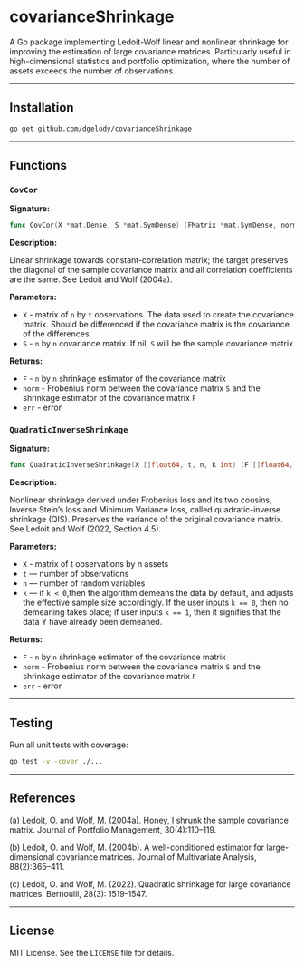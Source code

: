 # covarianceShrinkage

A Go package implementing Ledoit-Wolf linear and nonlinear shrinkage for improving the estimation of large covariance matrices. Particularly useful in high-dimensional statistics and portfolio optimization, where the number of assets exceeds the number of observations.

---

## Installation

```sh
go get github.com/dgelody/covarianceShrinkage
```

---

## Functions

### `CovCor`

**Signature:**

```go
func CovCor(X *mat.Dense, S *mat.SymDense) (FMatrix *mat.SymDense, norm float64, err error) 
```

**Description:**

Linear shrinkage towards constant-correlation matrix; the target preserves the diagonal of the sample covariance matrix and all correlation coefficients are the same. See Ledoit and Wolf (2004a).

**Parameters:**

- `X` - matrix of `n` by `t` observations. The data used to create the covariance matrix. Should be differenced if the covariance matrix is the covariance of the differences.
- `S` - `n` by `n` covariance matrix. If nil, `S` will be the sample covariance matrix

**Returns:**

- `F` - `n` by `n` shrinkage estimator of the covariance matrix
- `norm` - Frobenius norm between the covariance matrix `S` and the shrinkage estimator of the covariance matrix `F`
- `err` - error

### `QuadraticInverseShrinkage`

**Signature:**

```go
func QuadraticInverseShrinkage(X []float64, t, n, k int) (F []float64, norm float64, err error)
```

**Description:**

Nonlinear shrinkage derived under Frobenius loss and its two cousins, Inverse Stein’s loss and Minimum Variance loss, called quadratic-inverse shrinkage (QIS). Preserves the variance of the original covariance matrix. See Ledoit and Wolf (2022, Section 4.5).

**Parameters:**

- `X` - matrix of t observations by n assets
- `t` — number of observations
- `n` — number of random variables
- `k` —  if `k < 0`,then the algorithm demeans the data by default, and adjusts the effective sample size accordingly. If the user inputs `k == 0`, then no demeaning takes place; if user inputs `k == 1`, then it signifies that the data Y have already been demeaned.

**Returns:**

- `F` - `n` by `n` shrinkage estimator of the covariance matrix
- `norm` - Frobenius norm between the covariance matrix `S` and the shrinkage estimator of the covariance matrix `F`
- `err` - error

---

## Testing

Run all unit tests with coverage:

```sh
go test -v -cover ./...
```

---

## References

(a) Ledoit, O. and Wolf, M. (2004a). Honey, I shrunk the sample covariance matrix. Journal of Portfolio Management, 30(4):110–119.

(b) Ledoit, O. and Wolf, M. (2004b). A well-conditioned estimator for large-dimensional covariance matrices. Journal of Multivariate Analysis, 88(2):365–411.

(c) Ledoit, O. and Wolf, M. (2022). Quadratic shrinkage for large covariance matrices. Bernoulli, 28(3): 1519-1547.

---

## License

MIT License. See the `LICENSE` file for details.
